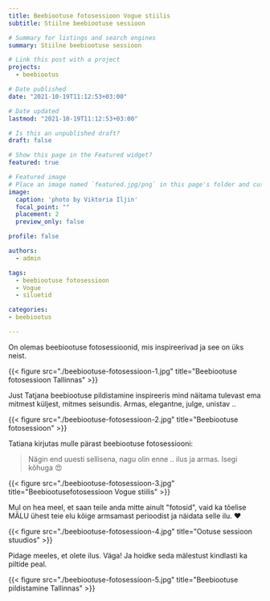 ```yaml
---
title: Beebiootuse fotosessioon Vogue stiilis
subtitle: Stiilne beebiootuse sessioon

# Summary for listings and search engines
summary: Stiilne beebiootuse sessioon

# Link this post with a project
projects: 
  - beebiootus

# Date published
date: "2021-10-19T11:12:53+03:00"

# Date updated
lastmod: "2021-10-19T11:12:53+03:00"

# Is this an unpublished draft?
draft: false

# Show this page in the Featured widget?
featured: true

# Featured image
# Place an image named `featured.jpg/png` in this page's folder and customize its options here.
image:
  caption: 'photo by Viktoria Iljin'
  focal_point: ""
  placement: 2
  preview_only: false

profile: false

authors:
  - admin

tags:
  - beebiootuse fotosessioon
  - Vogue
  - siluetid

categories:
- beebiootus

---
```

On olemas beebiootuse fotosessioonid, mis inspireerivad ja see on üks neist.

{{< figure src="./beebiootuse-fotosessioon-1.jpg" title="Beebiootuse fotosessioon Tallinnas" >}}

Just Tatjana beebiootuse pildistamine inspireeris mind näitama tulevast ema mitmest küljest, mitmes seisundis. Armas, elegantne, julge, unistav ..

{{< figure src="./beebiootuse-fotosessioon-2.jpg" title="Beebiootuse fotosessioon" >}}

Tatiana kirjutas mulle pärast beebiootuse fotosessiooni:

> Nägin end uuesti sellisena, nagu olin enne .. ilus ja armas. Isegi kõhuga 😍

{{< figure src="./beebiootuse-fotosessioon-3.jpg" title="Beebiootusefotosessioon Vogue stiilis" >}}

Mul on hea meel, et saan teile anda mitte ainult "fotosid", vaid ka tõelise MÄLU ühest teie elu kõige armsamast perioodist ja näidata selle ilu. ♥ ️

{{< figure src="./beebiootuse-fotosessioon-4.jpg" title="Ootuse sessioon stuudios" >}}

Pidage meeles, et olete ilus. Väga! Ja hoidke seda mälestust kindlasti ka piltide peal.

{{< figure src="./beebiootuse-fotosessioon-5.jpg" title="Beebiootuse pildistamine Tallinnas" >}}
